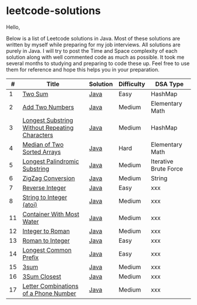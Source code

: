 # leetcode-solutions

Hello,

Below is a list of Leetcode solutions in Java. Most of these solutions are written by myself while preparing for my job interviews.
All solutions are purely in Java. I will try to post the Time and Space complexity of each solution along with well commented code as much as possible.
It took me several months to studying and preparing to code these up. Feel free to use them for reference and hope this helps you in your preparation.

\# | Title | Solution | Difficulty | DSA Type
--- | --- | --- | --- | ---
1 | [Two Sum](https://leetcode.com/problems/two-sum/) | [Java](https://github.com/yashadukia/leetcode-solutions/blob/main/Java/0001_E_Two_Sum.java) | Easy | HashMap
2 | [Add Two Numbers](https://leetcode.com/problems/add-two-numbers/) | [Java](https://github.com/yashadukia/leetcode-solutions/blob/main/Java/0002_M_Add_Two_Numbers.java) | Medium | Elementary Math
3 | [Longest Substring Without Repeating Characters](https://leetcode.com/problems/longest-substring-without-repeating-characters/) | [Java](https://github.com/yashadukia/leetcode-solutions/blob/main/Java/0003_M_Longest_Substring_Without_Repeating_Characters.java) | Medium | HashMap
4 | [Median of Two Sorted Arrays](https://leetcode.com/problems/median-of-two-sorted-arrays/) | [Java](https://github.com/yashadukia/leetcode-solutions/blob/main/Java/0004_H_Median_of_Two_Sorted_Arrays.java) | Hard | Elementary Math
5 | [Longest Palindromic Substring](https://leetcode.com/problems/longest-palindromic-substring/) | [Java](https://github.com/yashadukia/leetcode-solutions/blob/main/Java/0005_M_Longest_Palindromic_Substring.java) | Medium | Iterative Brute Force
6 | [ZigZag Conversion](https://leetcode.com/problems/zigzag-conversion/) | [Java](https://github.com/yashadukia/leetcode-solutions/blob/main/Java/0006_M_ZigZag_Conversion.java) | Medium | String
7 | [Reverse Integer](https://leetcode.com/problems/reverse-integer/) | [Java](https://github.com/yashadukia/leetcode-solutions/blob/main/Java/0007_E_Reverse_Integer.java) | Easy | xxx
8 | [String to Integer (atoi)](https://leetcode.com/problems/string-to-integer-atoi/) | [Java](https://github.com/yashadukia/leetcode-solutions/blob/main/Java/0008_M_String_to_Integer_atoi.java) | Medium | xxx
11 | [Container With Most Water](https://leetcode.com/problems/container-with-most-water/) | [Java](https://github.com/yashadukia/leetcode-solutions/blob/main/Java/0011_M_Container_With_Most_Water.java) | Medium | xxx
12 | [Integer to Roman](https://leetcode.com/problems/integer-to-roman/) | [Java](https://github.com/yashadukia/leetcode-solutions/blob/main/Java/0012_M_Integer_to_Roman.java) | Medium | xxx
13 | [Roman to Integer](https://leetcode.com/problems/roman-to-integer/) | [Java](https://github.com/yashadukia/leetcode-solutions/blob/main/Java/0013_E_Roman_to_Integer.java) | Easy | xxx
14 | [Longest Common Prefix](https://leetcode.com/problems/longest-common-prefix/) | [Java](https://github.com/yashadukia/leetcode-solutions/blob/main/Java/0014_E_Longest_Common_Prefix.java) | Easy | xxx
15 | [3sum](https://leetcode.com/problems/3sum/) | [Java](https://github.com/yashadukia/leetcode-solutions/blob/main/Java/0015_M_3Sum.java) | Medium | xxx
16 | [3Sum Closest](https://leetcode.com/problems/3sum-closest/) | [Java](https://github.com/yashadukia/leetcode-solutions/blob/main/Java/0016_M_3Sum_Closest.java) | Medium | xxx
17 | [Letter Combinations of a Phone Number](https://leetcode.com/problems/letter-combinations-of-a-phone-number/) | [Java](https://github.com/yashadukia/leetcode-solutions/blob/main/Java/0017_M_Letter_Combinations_of_a_Phone_Number.java) | Medium | xxx

